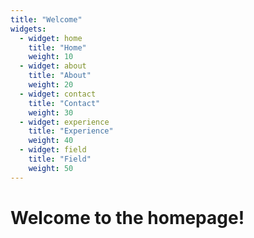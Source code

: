 ```yaml
---
title: "Welcome"
widgets:
  - widget: home
    title: "Home"
    weight: 10
  - widget: about
    title: "About"
    weight: 20
  - widget: contact
    title: "Contact"
    weight: 30
  - widget: experience
    title: "Experience"
    weight: 40
  - widget: field
    title: "Field"
    weight: 50
---
```


# Welcome to the homepage!
